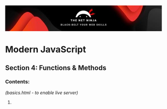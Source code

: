 ![The Net Ninja logo banner](netNinjaBG.png "The Net Ninja")

# Modern JavaScript

## Section 4: Functions & Methods

### Contents:

_(basics.html - to enable live server)_

1.
